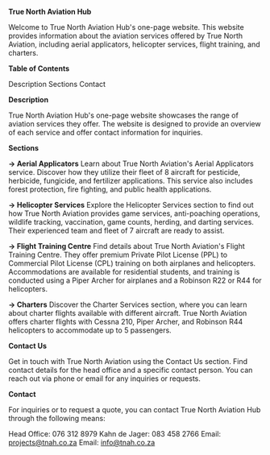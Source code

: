 **True North Aviation Hub**

Welcome to True North Aviation Hub's one-page website. This website provides information about the aviation services offered by True North Aviation, including aerial applicators, helicopter services, flight training, and charters.

**Table of Contents**

Description
Sections
Contact

**Description**

True North Aviation Hub's one-page website showcases the range of aviation services they offer. The website is designed to provide an overview of each service and offer contact information for inquiries.

**Sections**

**-> Aerial Applicators**
Learn about True North Aviation's Aerial Applicators service. Discover how they utilize their fleet of 8 aircraft for pesticide, herbicide, fungicide, and fertilizer applications. This service also includes forest protection, fire fighting, and public health applications.

**-> Helicopter Services**
Explore the Helicopter Services section to find out how True North Aviation provides game services, anti-poaching operations, wildlife tracking, vaccination, game counts, herding, and darting services. Their experienced team and fleet of 7 aircraft are ready to assist.

**-> Flight Training Centre**
Find details about True North Aviation's Flight Training Centre. They offer premium Private Pilot License (PPL) to Commercial Pilot License (CPL) training on both airplanes and helicopters. Accommodations are available for residential students, and training is conducted using a Piper Archer for airplanes and a Robinson R22 or R44 for helicopters.

**-> Charters**
Discover the Charter Services section, where you can learn about charter flights available with different aircraft. True North Aviation offers charter flights with Cessna 210, Piper Archer, and Robinson R44 helicopters to accommodate up to 5 passengers.

**Contact Us**

Get in touch with True North Aviation using the Contact Us section. Find contact details for the head office and a specific contact person. You can reach out via phone or email for any inquiries or requests.

**Contact**

For inquiries or to request a quote, you can contact True North Aviation Hub through the following means:

Head Office: 076 312 8979
Kahn de Jager: 083 458 2766
Email: projects@tnah.co.za
Email: info@tnah.co.za
